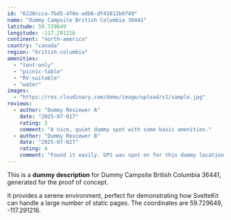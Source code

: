 ```yaml
---
id: "6220ccca-7bd5-4f8e-adb6-df43812b6f49"
name: "Dummy Campsite British Columbia 36441"
latitude: 59.729649
longitude: -117.291216
continent: "north-america"
country: "canada"
region: "british-columbia"
amenities:
  - "tent-only"
  - "picnic-table"
  - "RV-suitable"
  - "water"
images:
  - "https://res.cloudinary.com/demo/image/upload/v1/sample.jpg"
reviews:
  - author: "Dummy Reviewer A"
    date: "2025-07-017"
    rating: 5
    comment: "A nice, quiet dummy spot with some basic amenities."
  - author: "Dummy Reviewer B"
    date: "2025-07-027"
    rating: 4
    comment: "Found it easily. GPS was spot on for this dummy location."
---
```


This is a **dummy description** for Dummy Campsite British Columbia 36441, generated for the proof of concept.

It provides a serene environment, perfect for demonstrating how SvelteKit can handle a large number of static pages. The coordinates are 59.729649, -117.291216.
